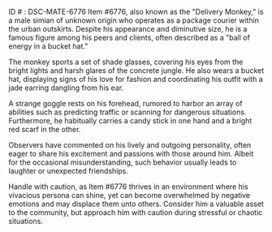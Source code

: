 ID # : DSC-MATE-6776
Item #6776, also known as the "Delivery Monkey," is a male simian of unknown origin who operates as a package courier within the urban outskirts. Despite his appearance and diminutive size, he is a famous figure among his peers and clients, often described as a "ball of energy in a bucket hat."

The monkey sports a set of shade glasses, covering his eyes from the bright lights and harsh glares of the concrete jungle. He also wears a bucket hat, displaying signs of his love for fashion and coordinating his outfit with a jade earring dangling from his ear.

A strange goggle rests on his forehead, rumored to harbor an array of abilities such as predicting traffic or scanning for dangerous situations. Furthermore, he habitually carries a candy stick in one hand and a bright red scarf in the other.

Observers have commented on his lively and outgoing personality, often eager to share his excitement and passions with those around him. Albeit for the occasional misunderstanding, such behavior usually leads to laughter or unexpected friendships.

Handle with caution, as Item #6776 thrives in an environment where his vivacious persona can shine, yet can become overwhelmed by negative emotions and may displace them unto others. Consider him a valuable asset to the community, but approach him with caution during stressful or chaotic situations.